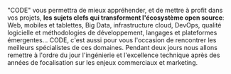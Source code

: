 "CODE" vous permettra de mieux appréhender, et de mettre à profit dans vos projets, **les sujets clefs qui transforment l'écosystème open source**: Web, mobiles et tablettes, Big Data, infrastructure cloud, DevOps, qualité logicielle et méthodologies de développement, langages et plateformes émergentes... CODE, c'est aussi pour vous l'occasion de rencontrer les meilleurs spécialistes de ces domaines. Pendant deux jours nous allons remettre à l'ordre du jour l'ingénierie et l'excellence technique après des années de focalisation sur les enjeux commerciaux et marketing.